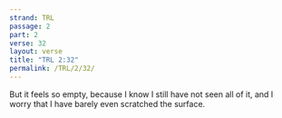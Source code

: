 ```yaml
---
strand: TRL
passage: 2
part: 2
verse: 32
layout: verse
title: "TRL 2:32"
permalink: /TRL/2/32/
---
```

But it feels so empty, because I know I still have not seen all of it, and I worry that I have barely even scratched the surface.
